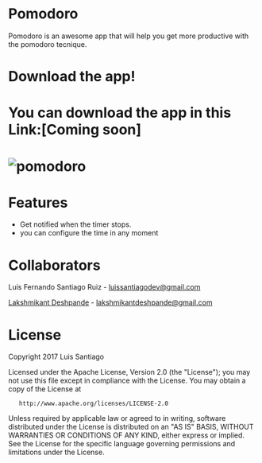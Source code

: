 # Pomodoro
Pomodoro is an awesome app that will help you get more productive with the pomodoro tecnique.
# Download the app!
You can download the app in this Link:[Coming soon]
============
![pomodoro](https://user-images.githubusercontent.com/21210652/30008467-a0042770-90e5-11e7-911c-7c93073cca20.png)
============
# Features
* Get notified when the timer stops.
* you can configure the time in any moment

# Collaborators 
Luis Fernando Santiago Ruiz - luissantiagodev@gmail.com

[Lakshmikant Deshpande](https://github.com/lakshmikantdeshpande) - lakshmikantdeshpande@gmail.com

# License
   Copyright 2017 Luis Santiago

   Licensed under the Apache License, Version 2.0 (the "License");
   you may not use this file except in compliance with the License.
   You may obtain a copy of the License at

       http://www.apache.org/licenses/LICENSE-2.0

   Unless required by applicable law or agreed to in writing, software
   distributed under the License is distributed on an "AS IS" BASIS,
   WITHOUT WARRANTIES OR CONDITIONS OF ANY KIND, either express or implied.
   See the License for the specific language governing permissions and
   limitations under the License.

